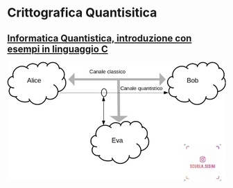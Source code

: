 # Crittografica Quantisitica
## [Informatica Quantistica, introduzione con esempi in linguaggio C](https://www.amazon.it/dp/B081D69CWK)

![quanta](quantistica.jpg)
